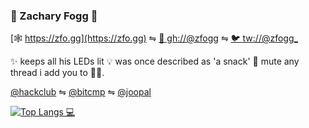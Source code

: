 ### 👾 Zachary Fogg 🐨

[🕸 https://zfo.gg](https://zfo.gg) ⇋ [🐙 gh://@zfogg](https://zfo.gg) ⇋ [🐦 tw://@zfogg_](https://twitter.com/zfogg_)

✨ keeps all his LEDs lit 💡 was once described as 'a snack' 🍔 mute any thread i add you to 👌🏾.

[@hackclub](https://github.com/hackclub) ⇋ [@bitcmp](https://github.com/bitcamp) ⇋ [@joopal](https://github.com/joopal)

[![Top Langs 💻](https://github-readme-stats.vercel.app/api/top-langs/?username=zfogg&count_private=true&theme=onedark&line_height=30&hide=Java,CSS,CoffeeScript,C%23&layout=default)](https://github.com/zfogg?tab=repositories&q=&type=source&language=)
